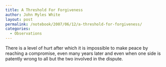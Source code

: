 ```yaml
---
title: A Threshold For Forgiveness
author: John Myles White
layout: post
permalink: /notebook/2007/06/12/a-threshold-for-forgiveness/
categories:
  - Observations
---
```


There is a level of hurt after which it is impossible to make peace by reaching a compromise, even many years later and even when one side is patently wrong to all but the two involved in the dispute.
